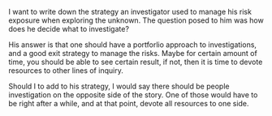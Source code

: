 I want to write down the strategy an investigator used to manage his risk exposure when exploring the unknown. The question posed to him was how does he decide what to investigate?

His answer is that one should have a portforlio approach to investigations, and a good exit strategy to manage the risks. Maybe for certain amount of time, you should be able to see certain result, if not, then it is time to devote resources to other lines of inquiry. 

Should I to add to his strategy, I would say there should be people investigation on the opposite side of the story. One of those would have to be right after a while, and at that point, devote all resources to one side.
